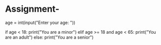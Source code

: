 # Assignment-

age = int(input("Enter your age: "))

if age < 18:
    print("You are a minor")
elif age >= 18 and age < 65:
    print("You are an adult")
else:
    print("You are a senior")
    
